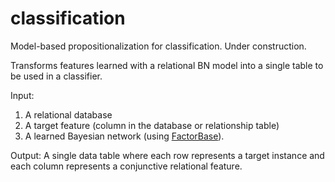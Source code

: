 # classification
Model-based propositionalization for classification. Under construction.

Transforms features learned with a relational BN model into a single table to be used in a classifier.

Input: 

1. A relational database
2. A target feature (column in the database or relationship table)
3. A learned Bayesian network (using [FactorBase](https://github.com/sfu-cl-lab/FactorBase)).

Output: A single data table where each row represents a target instance and each column represents a conjunctive relational feature.
